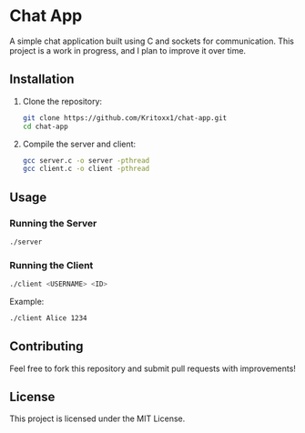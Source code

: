 # Chat App

A simple chat application built using C and sockets for communication.
This project is a work in progress, and I plan to improve it over time.

## Installation
1. Clone the repository:
   ```sh
   git clone https://github.com/Kritoxx1/chat-app.git
   cd chat-app
   ```
2. Compile the server and client:
   ```sh
   gcc server.c -o server -pthread
   gcc client.c -o client -pthread
   ```

## Usage
### Running the Server
```sh
./server
```

### Running the Client
```sh
./client <USERNAME> <ID>
```
Example:
```sh
./client Alice 1234
```

## Contributing
Feel free to fork this repository and submit pull requests with improvements!

## License
This project is licensed under the MIT License.

